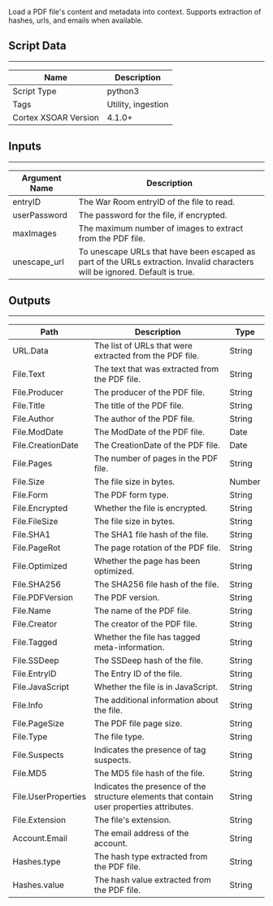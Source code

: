 Load a PDF file's content and metadata into context. Supports extraction of hashes, urls, and emails when available.

## Script Data

---

| **Name** | **Description** |
| --- | --- |
| Script Type | python3 |
| Tags | Utility, ingestion |
| Cortex XSOAR Version | 4.1.0+ |

## Inputs

---

| **Argument Name** | **Description** |
| --- | --- |
| entryID | The War Room entryID of the file to read. |
| userPassword | The password for the file, if encrypted. |
| maxImages | The maximum number of images to extract from the PDF file. |
| unescape_url | To unescape URLs that have been escaped as part of the URLs extraction. Invalid characters will be ignored. Default is true.|

## Outputs

---

| **Path** | **Description** | **Type** |
| --- | --- | --- |
| URL.Data | The list of URLs that were extracted from the PDF file. | String |
| File.Text | The text that was extracted from the PDF file. | String |
| File.Producer | The producer of the PDF file. | String |
| File.Title | The title of the PDF file. | String |
| File.Author | The author of the PDF file. | String |
| File.ModDate | The ModDate of the PDF file. | Date |
| File.CreationDate | The CreationDate of the PDF file. | Date |
| File.Pages | The number of pages in the PDF file. | String |
| File.Size | The file size in bytes. | Number |
| File.Form | The PDF form type. | String |
| File.Encrypted | Whether the file is encrypted. | String |
| File.FileSize | The file size in bytes. | String |
| File.SHA1 | The SHA1 file hash of the file. | String |
| File.PageRot | The page rotation of the PDF file. | String |
| File.Optimized | Whether the page has been optimized. | String |
| File.SHA256 | The SHA256 file hash of the file. | String |
| File.PDFVersion | The PDF version. | String |
| File.Name | The name of the PDF file. | String |
| File.Creator | The creator of the PDF file. | String |
| File.Tagged | Whether the file has tagged meta-information. | String |
| File.SSDeep | The SSDeep hash of the file. | String |
| File.EntryID | The Entry ID of the file. | String |
| File.JavaScript | Whether the file is in JavaScript. | String |
| File.Info | The additional information about the file. | String |
| File.PageSize | The PDF file page size. | String |
| File.Type | The file type. | String |
| File.Suspects | Indicates the presence of tag suspects. | String |
| File.MD5 | The MD5 file hash of the file. | String |
| File.UserProperties | Indicates the presence of the structure elements that contain user properties attributes. | String |
| File.Extension | The file's extension. | String |
| Account.Email | The email address of the account. | String |
| Hashes.type | The hash type extracted from the PDF file. | String |
| Hashes.value | The hash value extracted from the PDF file. | String |
